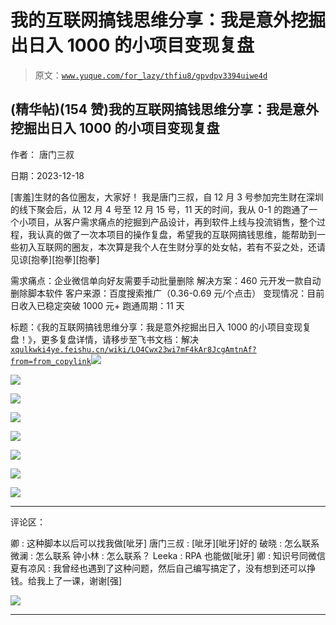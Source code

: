 # 我的互联网搞钱思维分享：我是意外挖掘出日入 1000 的小项目变现复盘

> 原文：[`www.yuque.com/for_lazy/thfiu8/gpvdpv3394uiwe4d`](https://www.yuque.com/for_lazy/thfiu8/gpvdpv3394uiwe4d)

## (精华帖)(154 赞)我的互联网搞钱思维分享：我是意外挖掘出日入 1000 的小项目变现复盘

作者： 唐门三叔

日期：2023-12-18

[害羞]生财的各位圈友，大家好！
我是唐门三叔，自 12 月 3 号参加完生财在深圳的线下聚会后，从 12 月 4 号至 12 月 15 号，11 天的时间，我从 0-1 的跑通了一个小项目，从客户需求痛点的挖掘到产品设计，再到软件上线与投流销售，整个过程，我认真的做了一次本项目的操作复盘，希望我的互联网搞钱思维，能帮助到一些初入互联网的圈友，本次算是我个人在生财分享的处女帖，若有不妥之处，还请见谅[抱拳][抱拳][抱拳]

需求痛点：企业微信单向好友需要手动批量删除
解决方案：460 元开发一款自动删除脚本软件
客户来源：百度搜索推广（0.36-0.69 元/个点击）
变现情况：目前日收入已稳定突破 1000 元+
跑通周期：11 天

标题：《我的互联网搞钱思维分享：我是意外挖掘出日入 1000 的小项目变现复盘！》，更多复盘详情，请移步至飞书文档：解决[`xqulkwki4ye.feishu.cn/wiki/LO4Cwx23wi7mF4kAr8JcgAmtnAf?from=from_copylink`](https://xqulkwki4ye.feishu.cn/wiki/LO4Cwx23wi7mF4kAr8JcgAmtnAf?from=from_copylink)![](img/0c925fe4eecb33faaf7d886da18693c5.png)

![](img/1ce1add194db1646267999a1ebc22a72.png)

![](img/dc18d2d32bb330dad3556d2ee2c26757.png)

![](img/1c517f42205613aceb8d84c901cb54d7.png)

![](img/6381a7099a2c3ecadd7105a8cc696142.png)

![](img/27b28e723499bbb430f5b504526e5b53.png)

![](img/309282152d160b7ea69425c509e3bbf8.png)

![](img/0e8c4542340bc1b56074f3a5b174df16.png)

* * *

评论区：

卿 : 这种脚本以后可以找我做[呲牙]
唐门三叔 : [呲牙][呲牙]好的
破晓 : 怎么联系
微澜 : 怎么联系
钟小林 : 怎么联系？
Leeka : RPA 也能做[呲牙]
卿 : 知识号同微信
夏有凉风 : 我曾经也遇到了这种问题，然后自己编写搞定了，没有想到还可以挣钱。给我上了一课，谢谢[强]

![](img/21de372a77ea1f441c613f7316831ae1.png)

* * *